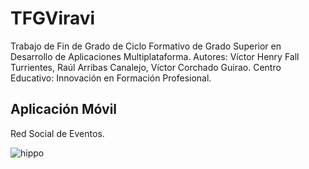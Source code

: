 # TFGViravi
Trabajo de Fin de Grado de Ciclo Formativo de Grado Superior en Desarrollo de Aplicaciones Multiplataforma. 
Autores: Víctor Henry Fall Turrientes, Raúl Arribas Canalejo, Víctor Corchado Guirao.
Centro Educativo: Innovación en Formación Profesional.
## Aplicación Móvil
Red Social de Eventos.

![hippo](https://media3.giphy.com/media/aUovxH8Vf9qDu/giphy.gif)
